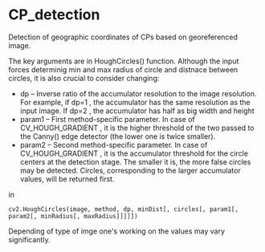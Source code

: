 # CP_detection
Detection of geographic coordinates of CPs based on georeferenced image.

The key arguments are in HoughCircles() function. Although the input forces determinig min and max radius of 
circle and distnace between circles, it is also crucial to consider changing:

- dp – Inverse ratio of the accumulator resolution to the image resolution. For example, if dp=1 , the accumulator has the same resolution as the input image. If dp=2 , the accumulator has half as big width and height
- param1 – First method-specific parameter. In case of CV_HOUGH_GRADIENT , it is the higher threshold of the two passed to the Canny() edge detector (the lower one is twice smaller).
- param2 – Second method-specific parameter. In case of CV_HOUGH_GRADIENT , it is the accumulator threshold for the circle centers at the detection stage. The smaller it is, the more false circles may be detected. Circles, corresponding to the larger accumulator values, will be returned first.

in

`cv2.HoughCircles(image, method, dp, minDist[, circles[, param1[, param2[, minRadius[, maxRadius]]]]])`

Depending of type of imge one's working on the values may vary significantly.
